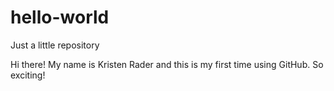# hello-world
Just a little repository 

Hi there! My name is Kristen Rader and this is my first time using GitHub.
So exciting!
